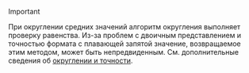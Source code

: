 
> [!IMPORTANT]
>  При округлении средних значений алгоритм округления выполняет проверку равенства. Из-за проблем с двоичным представлением и точностью формата с плавающей запятой значение, возвращаемое этим методом, может быть непредвиденным. См. дополнительные сведения об [округлении и точности](xref:System.Math.Round%2A#rounding-and-precision).

